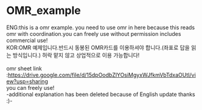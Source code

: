 # OMR_example
ENG:this is a omr example. you need to use omr in here because this reads omr with coordination.you can freely use without permission includes commercial use!<br />
KOR:OMR 예제입니다.반드시 동봉된 OMR카드를 이용하셔야 합니다.(좌표로 답을 읽는 방식입니다.) 허락 맡지 않고 상업적으로 이용 가능합니다! <br />            		
omr sheet link :https://drive.google.com/file/d/15dpOodbZlYOsiMgyxWJfkmVbTdxaOUtI/view?usp=sharing<br />
you can freely use!	<br />
-additional explanation has been deleted because of English update thanks :)-
